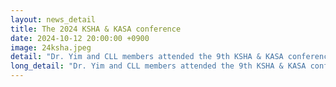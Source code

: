 ```yaml
---
layout: news_detail
title: The 2024 KSHA & KASA conference
date: 2024-10-12 20:00:00 +0900
image: 24ksha.jpeg
detail: "Dr. Yim and CLL members attended the 9th KSHA & KASA conference 2024. The conference was held on October 12. One oral presentation and eleven posters were presented."
long_detail: "Dr. Yim and CLL members attended the 9th KSHA & KASA conference 2024. The conference was held on October 12. One oral presentation and eleven posters were presented. 1) The Effects of Vocabulary, Working Memory, and Text Modality on Reading Comprehension: From Grades 1-6. 2) The Influence of Heritage Language Proficiency and Home Language Environment on Bilingual Children's Vocabulary. 3) The Association Between Language Ability and Rhythm Skills in School-aged Children. 4) Semantic association processing in Korean monolingual and Korean-English bilingual children. 5) Differences in Narrative Skills Across Languages in Korean-English Bilingual Children. 6) Narrative Production Skills and Their Relationship with Cognitive and Language Skills. 7) Understanding Growth in Verbal and Nonverbal Episodic Buffer From Preschool to 6th Grade. 8) Comparison of children's communicative behaviors depending on the language used by their mothers using Still-Face paradigm. 9) Prefrontal Activation According to Working Memory Loads: A Functional Near-Infrared Spectroscopy Study. 10) The Reliability Analysis of L2 Verbal Proficiency of Bilingual Speakers. 11) The Effect of Executive Functions on Children's Internalizing and Externalizing Problems: Examining the Moderating and Mediating Role of Pragmatic Skills. 12) Prefrontal Cortex Activation and Executive Function in Young Adults: A Functional Near-Infrared Spectroscopy Study. "
---
```


